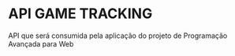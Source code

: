 # API GAME TRACKING

API que será consumida pela aplicação do projeto de Programação Avançada para Web